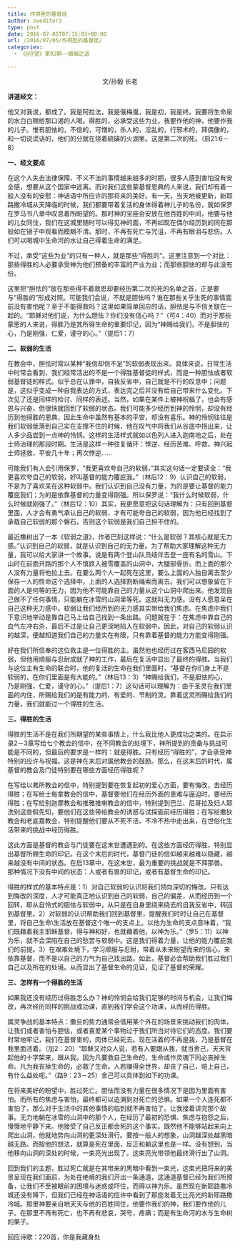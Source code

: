 ```yaml
---
title: 作得胜的基督徒
author: sweditor3
type: post
date: 2016-07-05T07:15:03+00:00
url: /2016/07/05/作得胜的基督徒/
categories:
  - 《@守望》第92期——婚姻之道

---
```

<p style="text-align: center;">
  文/孙毅 长老<!--more-->
</p>

**讲道经文：**
  
他又对我说，都成了。我是阿拉法，我是俄梅戛，我是初，我是终。我要将生命泉的水白白赐给那口渴的人喝。得胜的，必承受这些为业。我要作他的神，他要作我的儿子。惟有胆怯的，不信的，可憎的，杀人的，淫乱的，行邪术的，拜偶像的，和一切说谎话的，他们的分就在烧着硫磺的火湖里。这是第二次的死。（启21:6－8）

**一、经文要点**

在这个人失去法律保障、不义不法的事情越来越多的时期，很多人感到害怕没有安全感，想要从这个国家中逃离。而对我们这些蒙基督恩典的人来说，我们却有着一般人没有的安慰：神话语中所应许的那将来的美好。有一天，当天地被更新，新耶路撒冷城从天降临的时候，我们都要带着复活的身体得着神儿子的名份，就如保罗在罗马书八章中叹息着所盼望的。那时神的宝座会安放在他百姓的中间，他要与他的儿女同住，我们在这城里随时可以得见神的面，不再如现在偶尔经历到的同在那般如在镜子中观看而模糊不清。那时，不再有死亡与咒诅，不再有眼泪与悲伤。人们可以喝城中生命河的水让自己得着生命的满足。

不过，承受“这些为业”的只有一种人，就是那些“得胜的”。这里注意到一个对比：那些得胜的人必要承受神为他们预备的丰富的产业为业；而那些胆怯的却与此没有份。

这里把“胆怯的”放在那些得不着救恩却要经历第二次的死的名单之首，正是要与“得胜的”形成对照。可能我们会说，不就是胆怯吗？谁在那些关乎生死的事情面前没有害怕呢？至于不能得救吗？这里如果简单回应的话，胆怯是与不信关联在一起的。“耶稣对他们说，为什么胆怯？你们没有信心吗？”（可4：40）而对于那些蒙恩的人来说，得胜乃是其所得生命的重要印记，因为“神赐给我们，不是胆怯的心，乃是刚强，仁爱，谨守的心。”（提后1：7）

**二、软弱的生活**

在教会中，胆怯时常以某种“我信却信不足”的软弱表现出来。具体来说，日常生活中时常会看到，我们经常活出的不是一个得胜基督徒的样式，而是一种胆怯或者软弱基督徒的样式。似乎总在认罪中，自我反省中，自己就是不行的叹息中；问题是，这似乎变成一种自我表达的方式，表达完之后并没有给自己带来什么变化。下次见了还是同样的检讨、同样的表述。当然，如果在某件上被神祝福了，也会有感恩与兴奋，但很快就回到了软弱的状态。我们可能多少经历到神的怜悯，却没有经历到他得胜的恩典，因此生命中虽然有基本的平安，却没有喜乐。神的怜悯往往是我们软弱低落到自己实在支撑不住的时候，他在叹气中将我们从谷底中捞出来，让人多少品尝到一点神的怜悯。这样的生活样式就如以色列人进入迦南地之后，处在士师治理的那段时期。生活是这样一种往复循环：悖逆、经历苦难、呼救，神兴起士师拯救，平安几十年；再次悖逆……

可能我们有人会引用保罗，“我更喜欢夸自己的软弱，”其实这句话一定要读全：“我更喜欢夸自己的软弱，好叫基督的能力覆庇我。”（林后12：9）认识自己的软弱，不是为了喜欢呆在这种软弱中。我们认识到自己没有力量，为的是要让基督的能力覆庇我们；为的是依靠基督的力量变得刚强。所以保罗说：“我什么时候软弱，什么时候就刚强了。”（林后12：10）其实，我更愿意把这句话理解为：只有回到基督里面，人才会有勇气承认自己的软弱，才有可能夸自己的软弱，因为他已经找到了承载自己软弱的那个磐石，否则这个软弱是我们自己担不住的。

最近橡树出了一本《软弱之道》，作者巴刻这样说：“什么是软弱？其核心就是无力感。”认识到自己的软弱，就是认识到自己的无力量。为了帮助大家理解这种无力量，我可以给大家讲一个故事。说是有两个登山队员结伴去登一座有名的雪山。下山时在前面开路的那个人不慎跌入被雪覆盖的山洞中，大腿部骨折。而上面的那个人没有力量将他拉上去。在要么两个人一起死在这里，要么上面的人独自离去至少保存一人的性命这个选择中，上面的人选择割断绳索而离去。我们可以想象留在下面的人是何等的无力，因为他不可能靠自己的力量从这个山洞中爬出来。他发现自己做不了任何事情，只能躺在冰雪的山洞里等死。这就叫无力感。没有人愿意呆在自己这种无力感中。软弱让我们经历到的无力感其实带给我们焦虑。在焦虑中我们下意识地举动是靠自己马上给自己找到一条出路。问题就在于：在焦虑中靠自己的血气左冲右杀，最后不过是让自己更深地陷入在软弱中。因此，对自己的软弱认识的越深，便越知道我们自己的力量实在有限，只有靠着基督的能力方能变得刚强。

好在我们所信奉的这位救主是一位得胜的主。虽然他也经历过在客西马尼园的软弱，但他用顺服与忍耐成就了神的工作，最后在复活中显出了最终的得胜。当我们与这位主有生命的联合时，他的复活的生命在我们里面时，“基督在你们身上不是软弱的，在你们里面是有大能的。”（林后13：3）“神赐给我们，不是胆怯的心，乃是刚强，仁爱，谨守的心。”（提后1：7）这句话可以理解为：由于圣灵在我们里面的内住，所赐给我们的是有能力的、有爱的、节制的灵。靠着这灵所赐给我们的力量，我们就能过一个得胜的生活。

**三、得胜的生活**

得胜的生活不是在我们所期望的某些事情上，什么我比他人更成功之类的。在启示录2－3章写给七个教会的信中，在不同教会的处境下，神所提到的责备与挑战可能是不同的，但最后的要求是一样的：就是得胜。只有经历“得胜的”，才会承受神特别的应许与祝福。这是神在末后对属他教会的鼓励。那么，在这末后的时代，属基督的教会及门徒特别要在哪些方面经历得胜呢？

在写给以弗所教会的信中，特别提到要在恢复起初的爱心方面，要有悔改，去经历得胜；在写给士每拿教会的信中，基督要他们在经历外面的患难与逼迫时，要经历得胜；在写给别迦摩教会和推雅推喇教会的信中，特别提到巴兰、尼哥拉及妇人耶洗别这些假先知，要他们在这些带给教会的诱惑与试探面前经历得胜；在写给撒狄教会和老底嘉教会，特别提醒他们要从不死不活、不冷不热中走出来，在世俗化生活带来的挑战中经历得胜。

这此方面是基督的教会与门徒要在这末世遭遇到的。在这些方面经历得胜，特别显出基督所赐生命的印记。在这个末后的时代，基督门徒的信仰越来越难以隐藏，越来越没有中间的状态。在启13章中，在这末世，最为重要的挑战就是不拜那兽。那种情况下没有中间的状态：人或者有兽的印记，或者有基督生命的印记。

得胜的样式的基本特点是：1）对自己软弱的认识将我们领向深切的悔改。只有达到悔改的深度，人才可能真正地认识到自己的软弱，自己的偏差，从而经历到一个回转，即从自怜式的胆怯与软弱中，从只是在自身里绕来绕去的自我反省中，转回到基督里。2）对软弱的认识帮助我们回到基督里，提醒我们时时让自己在基督里，将自己生命\生活放在基督这个唯一的支点上。以他为生命的支点意味着，“我们既藉着我主耶稣基督，得与神和好，也就藉着他，以神为乐。”（罗5：11）以神为乐，就不会深陷在自己的愁苦与软弱中。这是我们得着力量，让他的能力覆庇我们的前提。3）在艰难处境下，学习顺服与忍耐，带着从未来盼望而来的信心，来依靠基督，而不是以自己的力气为自己找出路。如此，基督必会帮助我们胜过我们自己以及所在的处境。从而显出了基督生命的见证，见证了基督的荣耀。

**三、怎样有一个得胜的生活**

如果我还没有经历过得胜怎么办？神的怜悯会给我们足够的时间与机会，让我们悔改，再次经历同样的挑战或功课，直到我们学会这个功课，从而经历得胜。

属灵争战的基本特点：撒旦的势力通常会借用某个外在的场景来挑动我们的肉体，让我们或者害怕与胆怯，或者喜爱某个事物过于我们所当对待它们的态度。我们要时常地牢记，我们在基督里的，肉体已经死去。现在活着的不再是我，乃是基督在我里面活着。（加2：20）“耶稣又对众人说，若有人要跟从我，就当舍己，天天背起他的十字架来，跟从我。因为凡要救自己生命的，生命或作灵魂下同必丧掉生命。凡为我丧掉生命的，必救了生命。人若赚得全世界，却丧了自己，赔上自己，有什么益处呢。”（路9：23－25）舍己可以具体到如下的功课。

在将来美好的盼望中，胜过死亡。胆怯而没有力量在很多情况下是因为里面有害怕。而所有的焦虑与害怕，最终都可以追溯到对死亡的恐惧。如果一个人连死都不害怕了，那么对于生活中的其他事情的临到就不再害怕了。让我接着讲完那个故事。无力地躺在冰雪的山洞中的那个人，在经历了最初的恐惧、焦虑与抱怨之后，慢慢地平静下来。他接受了自己反正都会死的这个事实。既然他不能够站起来向上爬出山洞，他就地势向山洞的更深处滑行。要按一般人的想象，山洞越深处越黑暗越无路。而按他的想法，就算是死在里面，反正和躺这里也是一样。没有想到，当他移向山洞的深处的时候，一束亮光出现了。这束亮光带领他最终滑行出了山洞。

回到我们的主题，胜过死亡就是在其带来的黑暗中看到一束光，这束光把将来的美景呈现在我们面前，为处在绝境的我们开出一条通道，这通道基督已经为我们所预备，让我们不至被眼前的困境与迷惑或吓住，而得以神为乐。虽然现在新耶路撒冷城还没有降下，但我们已经在神话语的应许中看到了那座发着无比亮光的新耶路撒冷城。那里神要亲自地天天与他的百姓同住，他要作我们的神，我们要作他的儿子。在那里不再有死亡，也不再有悲哀，哭号，疼痛；而是有生命河的水与生命树的果子。

回应诗歌：220首，你是我藏身处

&nbsp;